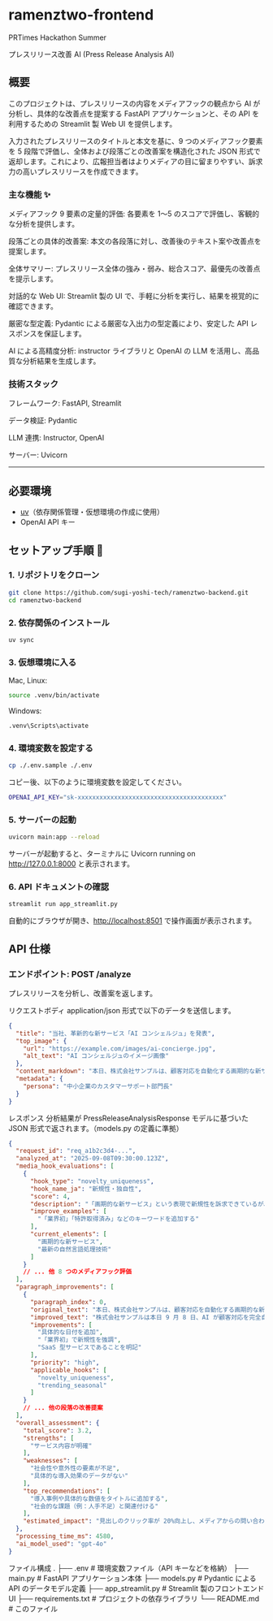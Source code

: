 # ramenztwo-frontend

PRTimes Hackathon Summer

プレスリリース改善 AI (Press Release Analysis AI)

## 概要

このプロジェクトは、プレスリリースの内容をメディアフックの観点から AI が分析し、具体的な改善点を提案する FastAPI アプリケーションと、その API を利用するための Streamlit 製 Web UI を提供します。

入力されたプレスリリースのタイトルと本文を基に、9 つのメディアフック要素を 5 段階で評価し、全体および段落ごとの改善案を構造化された JSON 形式で返却します。これにより、広報担当者はよりメディアの目に留まりやすい、訴求力の高いプレスリリースを作成できます。

### 主な機能 ✨

メディアフック 9 要素の定量的評価: 各要素を 1〜5 のスコアで評価し、客観的な分析を提供します。

段落ごとの具体的改善案: 本文の各段落に対し、改善後のテキスト案や改善点を提案します。

全体サマリー: プレスリリース全体の強み・弱み、総合スコア、最優先の改善点を提示します。

対話的な Web UI: Streamlit 製の UI で、手軽に分析を実行し、結果を視覚的に確認できます。

厳密な型定義: Pydantic による厳密な入出力の型定義により、安定した API レスポンスを保証します。

AI による高精度分析: instructor ライブラリと OpenAI の LLM を活用し、高品質な分析結果を生成します。

### 技術スタック

フレームワーク: FastAPI, Streamlit

データ検証: Pydantic

LLM 連携: Instructor, OpenAI

サーバー: Uvicorn

---

## 必要環境

- [uv](https://github.com/astral-sh/uv)（依存関係管理・仮想環境の作成に使用）
- OpenAI API キー

## セットアップ手順 🚀

### 1. リポジトリをクローン

```bash
git clone https://github.com/sugi-yoshi-tech/ramenztwo-backend.git
cd ramenztwo-backend
```

### 2. 依存関係のインストール

```bash
uv sync
```

### 3. 仮想環境に入る

Mac, Linux:

```bash
source .venv/bin/activate
```

Windows:

```bash
.venv\Scripts\activate
```

### 4. 環境変数を設定する

```bash
cp ./.env.sample ./.env
```

コピー後、以下のように環境変数を設定してください。

```bash
OPENAI_API_KEY="sk-xxxxxxxxxxxxxxxxxxxxxxxxxxxxxxxxxxxxxxxx"
```

### 5. サーバーの起動

```bash
uvicorn main:app --reload
```

サーバーが起動すると、ターミナルに Uvicorn running on <http://127.0.0.1:8000> と表示されます。

### 6. API ドキュメントの確認

```bash
streamlit run app_streamlit.py
```

自動的にブラウザが開き、<http://localhost:8501> で操作画面が表示されます。

## API 仕様

### エンドポイント: POST /analyze

プレスリリースを分析し、改善案を返します。

リクエストボディ
application/json 形式で以下のデータを送信します。

```JSON
{
  "title": "当社、革新的な新サービス「AI コンシェルジュ」を発表",
  "top_image": {
    "url": "https://example.com/images/ai-concierge.jpg",
    "alt_text": "AI コンシェルジュのイメージ画像"
  },
  "content_markdown": "本日、株式会社サンプルは、顧客対応を自動化する画期的な新サービス「AI コンシェルジュ」の提供を開始したことを発表します。\n\n このサービスは、最新の自然言語処理技術を活用しており、24 時間 365 日、人間のような自然な対話で問い合わせに応じます。初期費用は無料で、月額 5 万円から利用可能です。",
  "metadata": {
    "persona": "中小企業のカスタマーサポート部門長"
  }
}
```

レスポンス
分析結果が PressReleaseAnalysisResponse モデルに基づいた JSON 形式で返されます。（models.py の定義に準拠）

```JSON
{
  "request_id": "req_a1b2c3d4-...",
  "analyzed_at": "2025-09-08T09:30:00.123Z",
  "media_hook_evaluations": [
    {
      "hook_type": "novelty_uniqueness",
      "hook_name_ja": "新規性・独自性",
      "score": 4,
      "description": "「画期的な新サービス」という表現で新規性を訴求できているが、他社との具体的な違いが不明確。",
      "improve_examples": [
        "「業界初」「特許取得済み」などのキーワードを追加する"
      ],
      "current_elements": [
        "画期的な新サービス",
        "最新の自然言語処理技術"
      ]
    }
    // ... 他 8 つのメディアフック評価
  ],
  "paragraph_improvements": [
    {
      "paragraph_index": 0,
      "original_text": "本日、株式会社サンプルは、顧客対応を自動化する画期的な新サービス「AI コンシェルジュ」の提供を開始したことを発表します。",
      "improved_text": "株式会社サンプルは本日 9 月 8 日、AI が顧客対応を完全自動化する、業界初の SaaS 型サービス「AI コンシェルジュ」の提供を開始します。",
      "improvements": [
        "具体的な日付を追加",
        "「業界初」で新規性を強調",
        "SaaS 型サービスであることを明記"
      ],
      "priority": "high",
      "applicable_hooks": [
        "novelty_uniqueness",
        "trending_seasonal"
      ]
    }
    // ... 他の段落の改善提案
  ],
  "overall_assessment": {
    "total_score": 3.2,
    "strengths": [
      "サービス内容が明確"
    ],
    "weaknesses": [
      "社会性や意外性の要素が不足",
      "具体的な導入効果のデータがない"
    ],
    "top_recommendations": [
      "導入事例や具体的な数値をタイトルに追加する",
      "社会的な課題（例：人手不足）と関連付ける"
    ],
    "estimated_impact": "見出しのクリック率が 20%向上し、メディアからの問い合わせが増加する可能性。"
  },
  "processing_time_ms": 4580,
  "ai_model_used": "gpt-4o"
}
```

ファイル構成
.
├── .env # 環境変数ファイル（API キーなどを格納）
├── main.py # FastAPI アプリケーション本体
├── models.py # Pydantic による API のデータモデル定義
├── app_streamlit.py # Streamlit 製のフロントエンド UI
├── requirements.txt # プロジェクトの依存ライブラリ
└── README.md # このファイル

